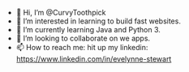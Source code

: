 - 👋 Hi, I’m @CurvyToothpick
- 👀 I’m interested in learning to build fast websites.
- 🌱 I’m currently learning Java and Python 3.
- 💞️ I’m looking to collaborate on we apps.
- 📫 How to reach me: hit up my linkedin: https://www.linkedin.com/in/evelynne-stewart

<!---
CurvyToothpick/CurvyToothpick is a ✨ special ✨ repository because its `README.md` (this file) appears on your GitHub profile.
You can click the Preview link to take a look at your changes.
--->
